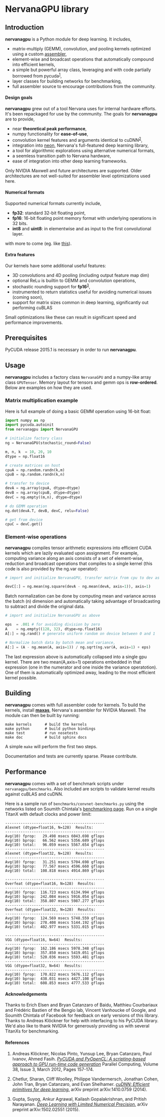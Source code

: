 # NervanaGPU library

## Introduction

**nervanagpu** is a Python module for deep learning. It includes,

- matrix-multiply (GEMM), convolution, and pooling kernels optimized using a custom [assembler](https://github.com/NervanaSystems/maxas),
- element-wise and broadcast operations that automatically compound into efficient kernels,
- a simple but powerful array class, leveraging and with code partially borrowed from pycuda<sup>[1](#refs)</sup>,
- layer classes for building networks for benchmarking,
- full assembler source to encourage contributions from the community.

#### Design goals

**nervanagpu** grew out of a tool Nervana uses for internal hardware efforts. It's been repackaged for use by the community. The goals for **nervanagpu** are to provide,

- near **theoretical peak performance**,
- numpy functionality for **ease-of-use**,
- convolution kernel features and arguments identical to cuDNN<sup>[2](#refs)</sup>,
- integration into [neon](https://github.com/NervanaSystems/neon), Nervana's full-featured deep learning library,
- a tool for algorithmic explorations using alternative numerical formats,
- a seemless transition path to Nervana hardware,
- ease of integration into other deep learning frameworks.

Only NVIDIA Maxwell and future architectures are supported. Older architectures are not well-suited for assembler level optimizations used here.

#### Numerical formats

Supported numerical formats currently include,

- **fp32**: standard 32-bit floating point,
- **fp16**: 16-bit floating point memory format with underlying operations in 32 bits.
- **int8** and **uint8**: in elementwise and as input to the first convolutional layer.

with more to come (eg. like [this](https://github.com/NervanaSystems/nervana-lib-gpu-performance-preview)).

#### Extra features

Our kernels have some additional useful features:

- 3D convolutions and 4D pooling (including output feature map dim)
- optional ReLu is builtin to GEMM and convolution operations,
- stochastic rounding support for **fp16**<sup>[3](#refs)</sup>,
- instrumented to return statistics useful for avoiding numerical issues (coming soon),
- support for matrix sizes common in deep learning, significantly out performing cuBLAS

Small optimizations like these can result in significant speed and performance improvements.

## Prerequisites

PyCUDA release 2015.1 is necessary in order to run **nervanagpu**.

## Usage

**nervanagpu** includes a factory class `NervanaGPU` and a numpy-like array class `GPUTensor`. Memory layout for tensors and gemm ops is **row-ordered**. Below are examples on how they are used.

### Matrix multiplication example

Here is full example of doing a basic GEMM operation using 16-bit float:

```python
import numpy as np
import pycuda.autoinit
from nervanagpu import NervanaGPU

# initialize factory class
ng = NervanaGPU(stochastic_round=False)

m, n, k  = 10, 20, 10
dtype = np.float16

# create matrices on host
cpuA = np.random.randn(k,m)
cpuB = np.random.randn(k,n)

# transfer to device
devA = ng.array(cpuA, dtype=dtype)
devB = ng.array(cpuB, dtype=dtype)
devC = ng.empty((m,n), dtype=dtype)

# do GEMM operation
ng.dot(devA.T, devB, devC, relu=False)

# get from device
cpuC = devC.get()
```

### Element-wise operations

**nervanagpu** compiles tensor arithmetic expressions into efficient CUDA kernels which are lazily evaluated upon assignment. For example, computing variance along an axis consists of a set of element-wise, reduction and broadcast operations that compiles to a single kernel (this code is also provided by the ng.var operator):

```python
# import and initialize NervanaGPU, transfer matrix from cpu to dev as above

devC[:] = ng.mean(ng.square(devA - ng.mean(devA, axis=1)), axis=1)

```

Batch normalization can be done by computing mean and variance across the batch (n) dimension and automatically taking advantage of broadcasting to subtract and divide the original data.

```python
# import and initialize NervanaGPU as above

eps  = .001 # for avoiding division by zero
A    = ng.empty((128, 32), dtype=np.float16)
A[:] = ng.rand() # generate uniform random on device between 0 and 1

# Normalize batch data by batch mean and variance, 
A[:] = (A - ng.mean(A, axis=1)) / ng.sqrt(ng.var(A, axis=1) + eps)

```
The last expression above is automatically collapsed into a single gpu kernel. There are two mean(A,axis=1) operations embedded in that expression (one in the numerator and one inside the variance operatotion).  One of them is automatically optimized away, leading to the most efficient kernel possible.

## Building

**nervanagpu** comes with full assembler code for kernels. To build the kernels, install [**maxas**](https://github.com/NervanaSystems/maxas), Nervana's assembler for NVIDIA Maxwell. The module can then be built by running:

    make kernels      # build the kernels
    make python       # build python bindings
    make test         # run nosetests
    make doc          # build sphinx docs

A simple `make` will perform the first two steps.

Documentation and tests are currently sparse. Please contribute.

## Performance

**nervanagpu** comes with a set of benchmark scripts under `nervanagpu/benchmarks`. Also included are scripts to validate kernel results against cuBLAS and cuDNN.

Here is a sample run of `benchmarks/convnet-benchmarks.py` using the networks listed on Soumith Chintala's [benchmarking page](https://github.com/soumith/convnet-benchmarks).  Run on a single TitanX with default clocks and power limit:

    ---------------------------------------------
    Alexnet (dtype=float16, N=128)  Results:
    ---------------------------------------------
    Avg(10) fprop:   29.498 msecs 6043.698 gflops
    Avg(10) bprop:   66.562 msecs 5356.689 gflops
    Avg(10) total:   96.059 msecs 5567.654 gflops
    ---------------------------------------------
    Alexnet (dtype=float32, N=128)  Results:
    ---------------------------------------------
    Avg(10) fprop:   31.251 msecs 5704.698 gflops
    Avg(10) bprop:   77.567 msecs 4596.660 gflops
    Avg(10) total:  108.818 msecs 4914.869 gflops

    ---------------------------------------------
    Overfeat (dtype=float16, N=128)  Results:
    ---------------------------------------------
    Avg(10) fprop:  116.723 msecs 6134.994 gflops
    Avg(10) bprop:  242.084 msecs 5916.054 gflops
    Avg(10) total:  358.807 msecs 5987.277 gflops
    ---------------------------------------------
    Overfeat (dtype=float32, N=128)  Results:
    ---------------------------------------------
    Avg(10) fprop:  124.569 msecs 5748.559 gflops
    Avg(10) bprop:  278.408 msecs 5144.192 gflops
    Avg(10) total:  402.977 msecs 5331.015 gflops

    ---------------------------------------------
    VGG (dtype=float16, N=64)  Results:
    ---------------------------------------------
    Avg(10) fprop:  162.186 msecs 5978.348 gflops
    Avg(10) bprop:  357.850 msecs 5419.051 gflops
    Avg(10) total:  520.036 msecs 5593.481 gflops
    ---------------------------------------------
    VGG (dtype=float32, N=64)  Results:
    ---------------------------------------------
    Avg(10) fprop:  170.822 msecs 5676.112 gflops
    Avg(10) bprop:  438.031 msecs 4427.108 gflops
    Avg(10) total:  608.853 msecs 4777.533 gflops


#### Acknowledgements

Thanks to Erich Elsen and Bryan Catanzaro of Baidu, Matthieu Courbariaux and Frédéric Bastien of the Bengio lab, Vincent Vanhoucke of Google, and Soumith Chintala of Facebook for feedback on early versions of this library. Thanks to Andreas Klöckner for help with interfacing to his PyCUDA library.  We'd also like to thank NVIDIA for generously providing us with several TitanXs for benchmarking.


#### References <a name="refs"></a>

1. Andreas Klöckner, Nicolas Pinto, Yunsup Lee, Bryan Catanzaro, Paul Ivanov, Ahmed Fasih.
[*PyCUDA and PyOpenCL: A scripting-based approach to GPU run-time code generation*](http://arxiv.org/abs/0911.3456)
Parallel Computing, Volume 38, Issue 3, March 2012, Pages 157-174.

2. Chetlur, Sharan, Cliff Woolley, Philippe Vandermersch, Jonathan
Cohen, John Tran, Bryan Catanzaro, and Evan Shelhamer.
[*cuDNN: Efficient primitives for deep learning.*](http://arxiv.org/abs/1410.0759)
arXiv preprint arXiv:1410.0759 (2014).

3. Gupta, Suyog, Ankur Agrawal, Kailash Gopalakrishnan, and Pritish Narayanan. [*Deep Learning with Limited Numerical Precision.*](http://arxiv.org/abs/1502.02551) arXiv preprint arXiv:1502.02551 (2015).

